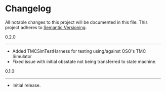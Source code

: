 Changelog
=========

All notable changes to this project will be documented in this file.
This project adheres to [Semantic Versioning](http://semver.org/).

0.2.0
*****

* Added TMCSimTestHarness for testing using/against OSO's TMC Simulator 
* Fixed issue with initial obsstate not being transferred to state machine.

0.1.0
*****

* Initial release.
